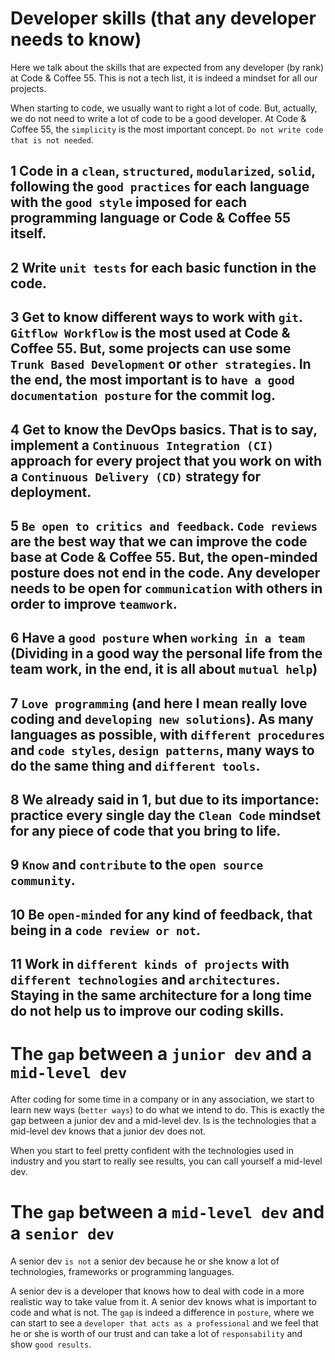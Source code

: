 # Developer skills (that any developer needs to know)
Here we talk about the skills that are expected from any developer (by rank) at Code &amp; Coffee 55. This is not a tech list, it is indeed a mindset for all our projects. 


When starting to code, we usually want to right a lot of code. But, actually, we do not need to write a lot of code to be a good developer. At Code & Coffee 55, the ``simplicity`` is the most important concept. ``Do not write code that is not needed``. 

## 1 Code in a ``clean``, ``structured``, ``modularized``, ``solid``, following the ``good practices`` for each language with the ``good style`` imposed for each programming language or Code & Coffee 55 itself. 

## 2 Write ``unit tests`` for each basic function in the code.

## 3 Get to know different ways to work with ``git``. ``Gitflow Workflow`` is the most used at Code & Coffee 55. But, some projects can use some ``Trunk Based Development`` or ``other strategies``. In the end, the most important is to ``have a good documentation posture`` for the commit log.

## 4 Get to know the DevOps basics. That is to say, implement a ``Continuous Integration (CI)`` approach for every project that you work on with a ``Continuous Delivery (CD)`` strategy for deployment.

## 5 ``Be open to critics and feedback``. ``Code reviews`` are the best way that we can improve the code base at Code & Coffee 55. But, the open-minded posture does not end in the code. Any developer needs to be open for ``communication`` with others in order to improve ``teamwork``.

## 6 Have a ``good posture`` when ``working in a team`` (Dividing in a good way the personal life from the team work, in the end, it is all about ``mutual help``)

## 7 ``Love programming`` (and here I mean really love coding and ``developing new solutions``). As many languages as possible, with ``different procedures`` and ``code styles``, ``design patterns``, many ways to do the same thing and ``different tools``.

## 8 We already said in 1, but due to its importance: practice every single day the ``Clean Code`` mindset for any piece of code that you bring to life. 

## 9 ``Know`` and ``contribute`` to the ``open source community``.

## 10 Be ``open-minded`` for any kind of feedback, that being in a ``code review or not``.

## 11 Work in ``different kinds of projects`` with ``different technologies`` and ``architectures``. Staying in the same architecture for a long time do not help us to improve our coding skills.

# The ``gap`` between a ``junior dev`` and a ``mid-level dev``
After coding for some time in a company or in any association, we start to learn new ways (``better ways``) to do what we intend to do. This is exactly the gap between a junior dev and a mid-level dev. Is is the technologies that a mid-level dev knows that a junior dev does not. 

When you start to feel pretty confident with the technologies used in industry and you start to really see results, you can call yourself a mid-level dev. 

# The ``gap`` between a ``mid-level dev`` and a ``senior dev``
A senior dev ``is not`` a senior dev because he or she know a lot of technologies, frameworks or programming languages. 

A senior dev is a developer that knows how to deal with code in a more realistic way to take value from it. A senior dev knows what is important to code and what is not. The ``gap`` is indeed a difference in ``posture``, where we can start to see a ``developer that acts as a professional`` and we feel that he or she is worth of our trust and can take a lot of ``responsability`` and show ``good results``. 